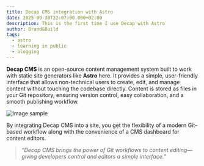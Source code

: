 ```yaml
---
title: Decap CMS integration with Astro
date: 2025-09-30T22:07:00.000+02:00
description: This is the first time I use Decap with Astro
author: Brand&Build
tags:
  - astro
  - learning in public
  - blogging
---
```

**Decap CMS** is an open-source content management system built to work with static site generators like **Astro** here. It provides a simple, user-friendly interface that allows non-technical users to create, edit, and manage content without touching the codebase directly. Content is stored as files in your Git repository, ensuring version control, easy collaboration, and a smooth publishing workflow.[](https://picsum.photos/id/299/200/300)

![Image sample](https://picsum.photos/id/607/300/300 "The ocean")

By integrating Decap CMS into a site, you get the flexibility of a modern Git-based workflow along with the convenience of a CMS dashboard for content editors.

> *“Decap CMS brings the power of Git workflows to content editing—giving developers control and editors a simple interface.”*
